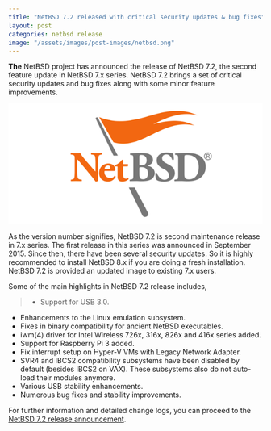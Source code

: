 ```yaml
---
title: "NetBSD 7.2 released with critical security updates & bug fixes"
layout: post
categories: netbsd release
image: "/assets/images/post-images/netbsd.png"
---
```


**The** NetBSD project has announced the release of NetBSD 7.2, the second feature update in NetBSD 7.x series. NetBSD 7.2 brings a set of critical security updates and bug fixes along with some minor feature improvements.

![NetBSD generic banner](/assets/images/post-images/netbsd.png)

As the version number signifies, NetBSD 7.2 is second maintenance release in 7.x series. The first release in this series was announced in September 2015. Since then, there have been several security updates. So it is highly recommended to install NetBSD 8.x if you are doing a fresh installation. NetBSD 7.2 is provided an updated image to existing 7.x users.

Some of the main highlights in NetBSD 7.2 release includes,
> - Support for USB 3.0.
- Enhancements to the Linux emulation subsystem.
- Fixes in binary compatibility for ancient NetBSD executables.
- iwm(4) driver for Intel Wireless 726x, 316x, 826x and 416x series added.
- Support for Raspberry Pi 3 added.
- Fix interrupt setup on Hyper-V VMs with Legacy Network Adapter.
- SVR4 and IBCS2 compatibility subsystems have been disabled by default (besides IBCS2 on VAX). These subsystems also do not auto-load their modules anymore.
- Various USB stability enhancements.
- Numerous bug fixes and stability improvements.

For further information and detailed change logs, you can proceed to the [NetBSD 7.2 release announcement](https://www.netbsd.org/releases/formal-7/NetBSD-7.2.html).